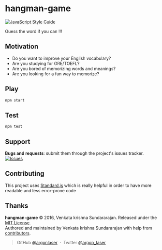 # hangman-game

[![JavaScript Style Guide](https://img.shields.io/badge/code%20style-standard-brightgreen.svg)](http://standardjs.com/)

Guess the word if you can !!!

Motivation
------
* Do you want to improve your English vocabulary?
* Are you studying for GRE/TOEFL?
* Are you bored of memorizing words and meanings?
* Are you looking for a fun way to memorize?

Play
------

```javascript
npm start
```

Test
------

```javascript
npm test
```

Support
-------

__Bugs and requests__: submit them through the project's issues tracker.<br>
[![Issues](https://img.shields.io/github/issues/argonlaser/hangman-game.svg)]( https://github.com/argonlaser/hangman-game/issues )

Contributing
------

This project uses [Standard.js](http://standardjs.com/) which is really helpful in order to have more readable and less error-prone code

Thanks
------

**hangman-game** © 2016, Venkata krishna Sundararajan. Released under the [MIT License].<br>
Authored and maintained by Venkata krishna Sundararajan with help from [contributors].

> GitHub [@argonlaser](https://github.com/argonlaser) &nbsp;&middot;&nbsp;
> Twitter [@argon_laser](https://twitter.com/argon_laser)

[MIT License]: http://mit-license.org/
[contributors]: http://github.com/argonlaser/hangman-game/contributors
